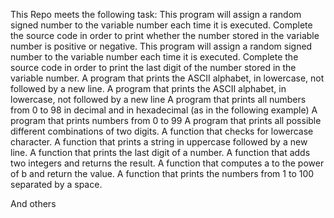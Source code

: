 This Repo meets the following task:
This program will assign a random signed number to the variable number each time it is executed. Complete the source code in order to print whether the number stored in the variable number is positive or negative.
This program will assign a random signed number to the variable number each time it is executed. Complete the source code in order to print the last digit of the number stored in the variable number.
A program that prints the ASCII alphabet, in lowercase, not followed by a new line.
A program that prints the ASCII alphabet, in lowercase, not followed by a new line
A program that prints all numbers from 0 to 98 in decimal and in hexadecimal (as in the following example)
A  program that prints numbers from 0 to 99
A program that prints all possible different combinations of two digits.
A function that checks for lowercase character.
A function that prints a string in uppercase followed by a new line.
A function that prints the last digit of a number.
A function that adds two integers and returns the result.
A function that computes a to the power of b and return the value.
A function that prints the numbers from 1 to 100 separated by a space.

And others
